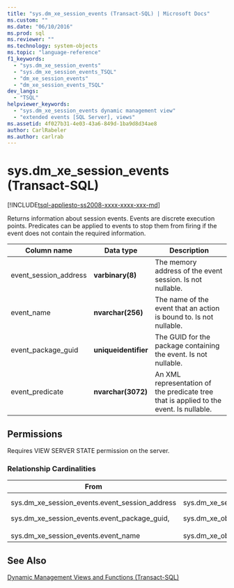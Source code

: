 ```yaml
---
title: "sys.dm_xe_session_events (Transact-SQL) | Microsoft Docs"
ms.custom: ""
ms.date: "06/10/2016"
ms.prod: sql
ms.reviewer: ""
ms.technology: system-objects
ms.topic: "language-reference"
f1_keywords: 
  - "sys.dm_xe_session_events"
  - "sys.dm_xe_session_events_TSQL"
  - "dm_xe_session_events"
  - "dm_xe_session_events_TSQL"
dev_langs: 
  - "TSQL"
helpviewer_keywords: 
  - "sys.dm_xe_session_events dynamic management view"
  - "extended events [SQL Server], views"
ms.assetid: 4f027b31-4e03-43a6-849d-1ba9d8d34ae8
author: CarlRabeler
ms.author: carlrab
---
```

# sys.dm_xe_session_events (Transact-SQL)
[!INCLUDE[tsql-appliesto-ss2008-xxxx-xxxx-xxx-md](../../includes/applies-to-version/sqlserver.md)]

  Returns information about session events. Events are discrete execution points. Predicates can be applied to events to stop them from firing if the event does not contain the required information.  
   
|Column name|Data type|Description|  
|-----------------|---------------|-----------------|  
|event_session_address|**varbinary(8)**|The memory address of the event session. Is not nullable.|  
|event_name|**nvarchar(256)**|The name of the event that an action is bound to. Is not nullable.|  
|event_package_guid|**uniqueidentifier**|The GUID for the package containing the event. Is not nullable.|  
|event_predicate|**nvarchar(3072)**|An XML representation of the predicate tree that is applied to the event. Is nullable.|  
  
## Permissions  
 Requires VIEW SERVER STATE permission on the server.  
  
### Relationship Cardinalities  
  
|From|To|Relationship|  
|----------|--------|------------------|  
|sys.dm_xe_session_events.event_session_address|sys.dm_xe_sessions.address|Many-to-one|  
|sys.dm_xe_session_events.event_package_guid,<br /><br /> sys.dm_xe_session_events.event_name|sys.dm_xe_objects.name,<br /><br /> sys.dm_xe_objects.package_guid|Many-to-one|  
  
## See Also  
 [Dynamic Management Views and Functions &#40;Transact-SQL&#41;](~/relational-databases/system-dynamic-management-views/system-dynamic-management-views.md)  
  
  

